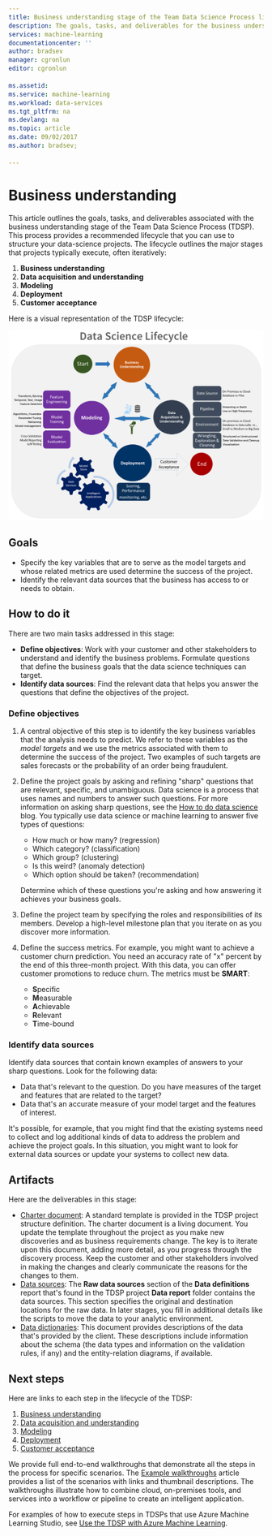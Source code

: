 ```yaml
---
title: Business understanding stage of the Team Data Science Process lifecycle - Azure | Microsoft Docs
description: The goals, tasks, and deliverables for the business understanding stage of your data-science projects
services: machine-learning
documentationcenter: ''
author: bradsev
manager: cgronlun
editor: cgronlun

ms.assetid: 
ms.service: machine-learning
ms.workload: data-services
ms.tgt_pltfrm: na
ms.devlang: na
ms.topic: article
ms.date: 09/02/2017
ms.author: bradsev;

---
```

# Business understanding

This article outlines the goals, tasks, and deliverables associated with the business understanding stage of the Team Data Science Process (TDSP). This process provides a recommended lifecycle that you can use to structure your data-science projects. The lifecycle outlines the major stages that projects typically execute, often iteratively:

   1. **Business understanding**
   2. **Data acquisition and understanding**
   3. **Modeling**
   4. **Deployment**
   5. **Customer acceptance**

Here is a visual representation of the TDSP lifecycle: 

![TDSP-Lifecycle2](./media/lifecycle/tdsp-lifecycle2.png) 


## Goals
   * Specify the key variables that are to serve as the model targets and whose related metrics are used determine the success of the project.
   * Identify the relevant data sources that the business has access to or needs to obtain.

## How to do it
There are two main tasks addressed in this stage: 

   * **Define objectives**: Work with your customer and other stakeholders to understand and identify the business problems. Formulate questions that define the business goals that the data science techniques can target.
   * **Identify data sources**: Find the relevant data that helps you answer the questions that define the objectives of the project.

### Define objectives
1. A central objective of this step is to identify the key business variables that the analysis needs to predict. We refer to these variables as the *model targets* and we use the metrics associated with them to determine the success of the project. Two examples of such targets are sales forecasts or the probability of an order being fraudulent.

2. Define the project goals by asking and refining "sharp" questions that are relevant, specific, and unambiguous. Data science is a process that uses names and numbers to answer such questions. For more information on asking sharp questions, see the [How to do data science](https://blogs.technet.microsoft.com/machinelearning/2016/03/28/how-to-do-data-science/) blog. You typically use data science or machine learning to answer five types of questions:
 
   * How much or how many? (regression)
   * Which category? (classification)
   * Which group? (clustering)
   * Is this weird? (anomaly detection)
   * Which option should be taken? (recommendation)

   Determine which of these questions you're asking and how answering it achieves your business goals.

3. Define the project team by specifying the roles and responsibilities of its members. Develop a high-level milestone plan that you iterate on as you discover more information. 

4. Define the success metrics. For example, you might want to achieve a customer churn prediction. You need an accuracy rate of "x" percent by the end of this three-month project. With this data, you can offer customer promotions to reduce churn. The metrics must be **SMART**: 

   * **S**pecific 
   * **M**easurable
   * **A**chievable 
   * **R**elevant 
   * **T**ime-bound 

### Identify data sources
Identify data sources that contain known examples of answers to your sharp questions. Look for the following data:

* Data that's relevant to the question. Do you have measures of the target and features that are related to the target?
* Data that's an accurate measure of your model target and the features of interest.

It's possible, for example, that you might find that the existing systems need to collect and log additional kinds of data to address the problem and achieve the project goals. In this situation, you might want to look for external data sources or update your systems to collect new data.

## Artifacts
Here are the deliverables in this stage:

   * [Charter document](https://github.com/Azure/Azure-TDSP-ProjectTemplate/blob/master/Docs/Project/Charter.md): A standard template is provided in the TDSP project structure definition. The charter document is a living document. You update the template throughout the project as you make new discoveries and as business requirements change. The key is to iterate upon this document, adding more detail, as you progress through the discovery process. Keep the customer and other stakeholders involved in making the changes and clearly communicate the reasons for the changes to them.  
   * [Data sources](https://github.com/Azure/Azure-TDSP-ProjectTemplate/blob/master/Docs/DataReport/Data%20Defintion.md#raw-data-sources): The **Raw data sources** section of the **Data definitions** report that's found in the TDSP project **Data report** folder contains the data sources. This section specifies the original and destination locations for the raw data. In later stages, you fill in additional details like the scripts to move the data to your analytic environment.  
   * [Data dictionaries](https://github.com/Azure/Azure-TDSP-ProjectTemplate/tree/master/Docs/Data_Dictionaries): This document provides descriptions of the data that's provided by the client. These descriptions include information about the schema (the data types and information on the validation rules, if any) and the entity-relation diagrams, if available.

## Next steps

Here are links to each step in the lifecycle of the TDSP:

   1. [Business understanding](lifecycle-business-understanding.md)
   2. [Data acquisition and understanding](lifecycle-data.md)
   3. [Modeling](lifecycle-modeling.md)
   4. [Deployment](lifecycle-deployment.md)
   5. [Customer acceptance](lifecycle-acceptance.md)

We provide full end-to-end walkthroughs that demonstrate all the steps in the process for specific scenarios. The [Example walkthroughs](walkthroughs.md) article provides a list of the scenarios with links and thumbnail descriptions. The walkthroughs illustrate how to combine cloud, on-premises tools, and services into a workflow or pipeline to create an intelligent application. 

For examples of how to execute steps in TDSPs that use Azure Machine Learning Studio, see [Use the TDSP with Azure Machine Learning](http://aka.ms/datascienceprocess).